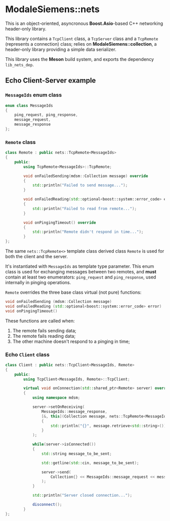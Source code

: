 # ModaleSiemens::nets

This is an object-oriented, asyncronous **Boost.Asio**-based C++ networking header-only library. 

This library contains a `TcpClient` class, a `TcpServer` class and a `TcpRemote` (represents a connection) class; relies on **ModaleSiemens::collection**, a header-only library providing a simple data serializer.

This library uses the **Meson** build system, and exports the dependency `lib_nets_dep`.



## Echo Client-Server example

### `MessageIds` enum class
```cpp
enum class MessageIds
{
    ping_request, ping_response,
    message_request,
    message_response
};
```
### `Remote` class
```cpp
class Remote : public nets::TcpRemote<MessageIds>
{
    public:
        using TcpRemote<MessageIds>::TcpRemote;

        void onFailedSending(mdsm::Collection message) override
        {
            std::println("Failed to send message...");
        }

        void onFailedReading(std::optional<boost::system::error_code> error) override
        {
            std::println("Failed to read from remote...");
        }

        void onPingingTimeout() override
        {
            std::println("Remote didn't respond in time...");
        }
};
```
The same `nets::TcpRemote<>` template class derived class `Remote` is used for both the client and the server.

It's instantiated with `MessageIds` as template type parameter. This enum class is used for exchanging messages between two remotes, and **must** contain at least two enumerators: `ping_request` and `ping_response`, used internally in pinging operations.

`Remote` overrides the three base class virtual (not pure) functions:
```cpp
void onFailedSending (mdsm::Collection message)
void onFailedReading (std::optional<boost::system::error_code> error)
void onPingingTimeout()
```
These functions are called when:
1. The remote fails sending data;
2. The remote fails reading data;
3. The other machine doesn't respond to a pinging in time;

### Echo `Client` class

```cpp
class Client : public nets::TcpClient<MessageIds, Remote>
{
    public:
        using TcpClient<MessageIds, Remote>::TcpClient;

        virtual void onConnection(std::shared_ptr<Remote> server) override
        {
            using namespace mdsm;

            server->setOnReceiving(
                MessageIds::message_response,
                [&, this](Collection message, nets::TcpRemote<MessageIds>& server)
                {
                    std::println("{}", message.retrieve<std::string>());
                }
            );

            while(server->isConnected())
            {
                std::string message_to_be_sent;

                std::getline(std::cin, message_to_be_sent);

                server->send(
                    Collection{} << MessageIds::message_request << message_to_be_sent
                );
            }

            std::println("Server closed connection...");

            disconnect();
        }
};

```